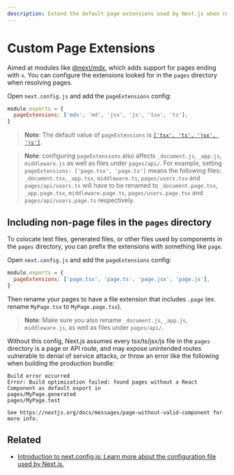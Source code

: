```yaml
---
description: Extend the default page extensions used by Next.js when resolving pages in the pages directory.
---
```


# Custom Page Extensions

Aimed at modules like [@next/mdx](https://github.com/vercel/next.js/tree/canary/packages/next-mdx), which adds support for pages ending with `x`. You can configure the extensions looked for in the `pages` directory when resolving pages.

Open `next.config.js` and add the `pageExtensions` config:

```js
module.exports = {
  pageExtensions: ['mdx', 'md', 'jsx', 'js', 'tsx', 'ts'],
}
```

> **Note**: The default value of `pageExtensions` is [`['tsx', 'ts', 'jsx', 'js']`](https://github.com/vercel/next.js/blob/f1dbc9260d48c7995f6c52f8fbcc65f08e627992/packages/next/server/config-shared.ts#L161).

> **Note**: configuring `pageExtensions` also affects `_document.js`, `_app.js`, `middleware.js` as well as files under `pages/api/`. For example, setting `pageExtensions: ['page.tsx', 'page.ts']` means the following files: `_document.tsx`, `_app.tsx`, `middleware.ts`, `pages/users.tsx` and `pages/api/users.ts` will have to be renamed to `_document.page.tsx`, `_app.page.tsx`, `middleware.page.ts`, `pages/users.page.tsx` and `pages/api/users.page.ts` respectively.

## Including non-page files in the `pages` directory

To colocate test files, generated files, or other files used by components in the `pages` directory, you can prefix the extensions with something like `page`.

Open `next.config.js` and add the `pageExtensions` config:

```js
module.exports = {
  pageExtensions: ['page.tsx', 'page.ts', 'page.jsx', 'page.js'],
}
```

Then rename your pages to have a file extension that includes `.page` (ex. rename `MyPage.tsx` to `MyPage.page.tsx`).

> **Note**: Make sure you also rename `_document.js`, `_app.js`, `middleware.js`, as well as files under `pages/api/`.

Without this config, Next.js assumes every tsx/ts/jsx/js file in the `pages` directory is a page or API route, and may expose unintended routes vulnerable to denial of service attacks, or throw an error like the following when building the production bundle:

```
Build error occurred
Error: Build optimization failed: found pages without a React Component as default export in
pages/MyPage.generated
pages/MyPage.test

See https://nextjs.org/docs/messages/page-without-valid-component for more info.
```

## Related

- [Introduction to next.config.js: Learn more about the configuration file used by Next.js.](/docs/api-reference/next-config-js/introduction)
